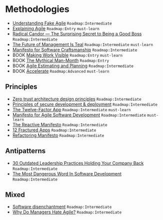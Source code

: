 # Methodologies

 - [Understanding Fake Agile](https://www.forbes.com/sites/stevedenning/2019/05/23/understanding-fake-agile) `Roadmap:Intermediate`
 - [Explaining Agile](https://www.forbes.com/sites/stevedenning/2016/09/08/explaining-agile/) `Roadmap:Entry` `must-learn`
 - [Radical Candor — The Surprising Secret to Being a Good Boss](https://firstround.com/review/radical-candor-the-surprising-secret-to-being-a-good-boss/) `Roadmap:Intermediate`
 - [The Future of Management Is Teal](https://www.strategy-business.com/article/00344) `Roadmap:Intermediate` `must-learn`
 - [Manifesto for Software Craftsmanship](http://manifesto.softwarecraftsmanship.org/) `Roadmap:Intermediate`
 - BOOK [Making Work Visible](https://www.amazon.com/Making-Work-Visible-Exposing-Optimize/dp/1942788150) `Roadmap:Entry` `must-learn`
 - BOOK [The Mythical Man-Month](https://www.amazon.com/Mythical-Man-Month-Essays-Software-Engineering/dp/0201835959)  `Roadmap:Entry`
 - BOOK [Agile Estimating and Planning](https://www.amazon.com/Agile-Estimating-Planning-Mike-Cohn/dp/0131479415) `Roadmap:Intermediate`
 - BOOK [Accelerate](https://www.amazon.com/Accelerate-Building-Performing-Technology-Organizations/dp/1942788339) `Roadmap:Advanced` `must-learn`

## Principles

 - [Zero trust architecture design principles](https://github.com/ukncsc/zero-trust-architecture) `Roadmap:Intermediate`
 - [Principles of secure development & deployment](https://github.com/ukncsc/secure-development-and-deployment) `Roadmap:Intermediate`
 - [The Twelve-Factor App](https://www.12factor.net/) `Roadmap:Intermediate` `must-learn`
 - [Manifesto for Agile Software Development](https://agilemanifesto.org/) `Roadmap:Intermediate` `must-learn`
 - [The Reactive Manifesto](https://www.reactivemanifesto.org/) `Roadmap:Intermediate`
 - [12 Fractured Apps](https://medium.com/@kelseyhightower/12-fractured-apps-1080c73d481c) `Roadmap:Intermediate`
 - [Refactoring Manifesto](https://refactoringmanifesto.org/) `Roadmap:Intermediate`

## Antipatterns

 - [30 Outdated Leadership Practices Holding Your Company Back](https://www.forbes.com/sites/mikemyatt/2013/07/28/30-outdated-leadership-practices-holding-your-company-back) `Roadmap:Intermediate`
 - [The Most Dangerous Word In Software Development](https://alistapart.com/blog/post/the-most-dangerous-word-in-software-development/) `Roadmap:Intermediate`

## Mixed

 - [Software disenchantment](https://tonsky.me/blog/disenchantment/) `Roadmap:Intermediate`
 - [Why Do Managers Hate Agile?](https://www.forbes.com/sites/stevedenning/2015/01/26/why-do-managers-hate-agile/) `Roadmap:Intermediate`
